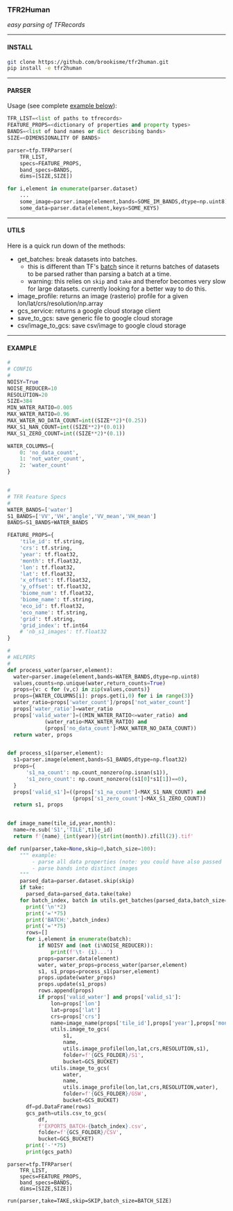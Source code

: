 ### TFR2Human

_easy parsing of TFRecords_

---

#### INSTALL

```bash
git clone https://github.com/brookisme/tfr2human.git
pip install -e tfr2human
```

---

#### PARSER

Usage (see complete [example below](#example)):

```python
TFR_LIST=<list of paths to tfrecords>
FEATURE_PROPS=<dictionary of properties and property types>
BANDS=<list of band names or dict describing bands>
SIZE=<DIMENSIONALITY OF BANDS>

parser=tfp.TFRParser(
    TFR_LIST,
    specs=FEATURE_PROPS,
    band_specs=BANDS,
    dims=[SIZE,SIZE])

for i,element in enumerate(parser.dataset)
    ...
    some_image=parser.image(element,bands=SOME_IM_BANDS,dtype=np.uint8)
    some_data=parser.data(element,keys=SOME_KEYS)
```


---

#### UTILS

Here is a quick run down of the methods:

* get_batches: break datasets into batches. 
    - this is different than TF's [batch](https://www.tensorflow.org/api_docs/python/tf/data/TFRecordDataset#batch) since it returns batches of datasets to be parsed rather than parsing a batch at a time.
    - warning: this relies on `skip` and `take` and therefor becomes very slow for large datasets.  currently looking for a better way to do this.
* image_profile: returns an image (rasterio) profile for a given lon/lat/crs/resolution/np.array
* gcs_service: returns a google cloud storage client
* save_to_gcs: save generic file to google cloud storage
* csv/image_to_gcs: save csv/image to google cloud storage

---

<a href='example'></a>
#### EXAMPLE

```python
#
# CONFIG
#
NOISY=True
NOISE_REDUCER=10
RESOLUTION=20
SIZE=384
MIN_WATER_RATIO=0.005
MAX_WATER_RATIO=0.96
MAX_WATER_NO_DATA_COUNT=int((SIZE**2)*(0.25))
MAX_S1_NAN_COUNT=int((SIZE**2)*(0.01))
MAX_S1_ZERO_COUNT=int((SIZE**2)*(0.1))

WATER_COLUMNS={
    0: 'no_data_count',
    1: 'not_water_count',
    2: 'water_count'
}


#
# TFR Feature Specs
#
WATER_BANDS=['water']
S1_BANDS=['VV','VH','angle','VV_mean','VH_mean']
BANDS=S1_BANDS+WATER_BANDS

FEATURE_PROPS={
    'tile_id': tf.string,
    'crs': tf.string,
    'year': tf.float32,
    'month': tf.float32,
    'lon': tf.float32,
    'lat': tf.float32,
    'x_offset': tf.float32,
    'y_offset': tf.float32,
    'biome_num': tf.float32,
    'biome_name': tf.string,
    'eco_id': tf.float32,
    'eco_name': tf.string,
    'grid': tf.string,
    'grid_index': tf.int64
    # 'nb_s1_images': tf.float32
}
```
```python
#
# HELPERS
#
def process_water(parser,element):
  water=parser.image(element,bands=WATER_BANDS,dtype=np.uint8)
  values,counts=np.unique(water,return_counts=True)
  props={v: c for (v,c) in zip(values,counts)}
  props={WATER_COLUMNS[i]: props.get(i,0) for i in range(3)}
  water_ratio=props['water_count']/props['not_water_count']
  props['water_ratio']=water_ratio
  props['valid_water']=((MIN_WATER_RATIO<=water_ratio) and 
            (water_ratio<MAX_WATER_RATIO) and 
            (props['no_data_count']<MAX_WATER_NO_DATA_COUNT))
  return water, props


def process_s1(parser,element):
  s1=parser.image(element,bands=S1_BANDS,dtype=np.float32)
  props={ 
      's1_na_count': np.count_nonzero(np.isnan(s1)),
      's1_zero_count': np.count_nonzero((s1[0]*s1[1])==0),
  }
  props['valid_s1']=((props['s1_na_count']<MAX_S1_NAN_COUNT) and
                     (props['s1_zero_count']<MAX_S1_ZERO_COUNT))
  return s1, props


def image_name(tile_id,year,month):
  name=re.sub('S1','TILE',tile_id)
  return f'{name}_{int(year)}{str(int(month)).zfill(2)}.tif'

```

```python
def run(parser,take=None,skip=0,batch_size=100):
    """ example:
        - parse all data properties (note: you could have also passed `keys` to `.data()` for a subset of properties )
        - parse bands into distinct images
    """
    parsed_data=parser.dataset.skip(skip)
    if take:
      parsed_data=parsed_data.take(take)
    for batch_index, batch in utils.get_batches(parsed_data,batch_size=batch_size):
      print('\n'*2)
      print('='*75)
      print('BATCH:',batch_index)
      print('='*75)
      rows=[]
      for i,element in enumerate(batch):
          if NOISY and (not (i%NOISE_REDUCER)): 
              print(f'\t- {i}...')
          props=parser.data(element)
          water, water_props=process_water(parser,element)
          s1, s1_props=process_s1(parser,element)
          props.update(water_props)
          props.update(s1_props)
          rows.append(props)
          if props['valid_water'] and props['valid_s1']:
              lon=props['lon']
              lat=props['lat']
              crs=props['crs']
              name=image_name(props['tile_id'],props['year'],props['month'])
              utils.image_to_gcs(
                  s1,
                  name,
                  utils.image_profile(lon,lat,crs,RESOLUTION,s1),
                  folder=f'{GCS_FOLDER}/S1',
                  bucket=GCS_BUCKET)
              utils.image_to_gcs(
                  water,
                  name,
                  utils.image_profile(lon,lat,crs,RESOLUTION,water),
                  folder=f'{GCS_FOLDER}/GSW',
                  bucket=GCS_BUCKET)
      df=pd.DataFrame(rows)
      gcs_path=utils.csv_to_gcs(
          df,
          f'EXPORTS_BATCH-{batch_index}.csv',
          folder=f'{GCS_FOLDER}/CSV',
          bucket=GCS_BUCKET)
      print('-'*75)
      print(gcs_path)
```

```
parser=tfp.TFRParser(
    TFR_LIST,
    specs=FEATURE_PROPS,
    band_specs=BANDS,
    dims=[SIZE,SIZE])

run(parser,take=TAKE,skip=SKIP,batch_size=BATCH_SIZE)
```